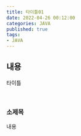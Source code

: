 ```yaml
---
title: 타이틀01   
date: 2022-04-26 00:12:00
categories: JAVA 
published: true 
tags:
- JAVA  
---
```


## 내용     

타이틀 


<br/>

### 소제목    
내용  
